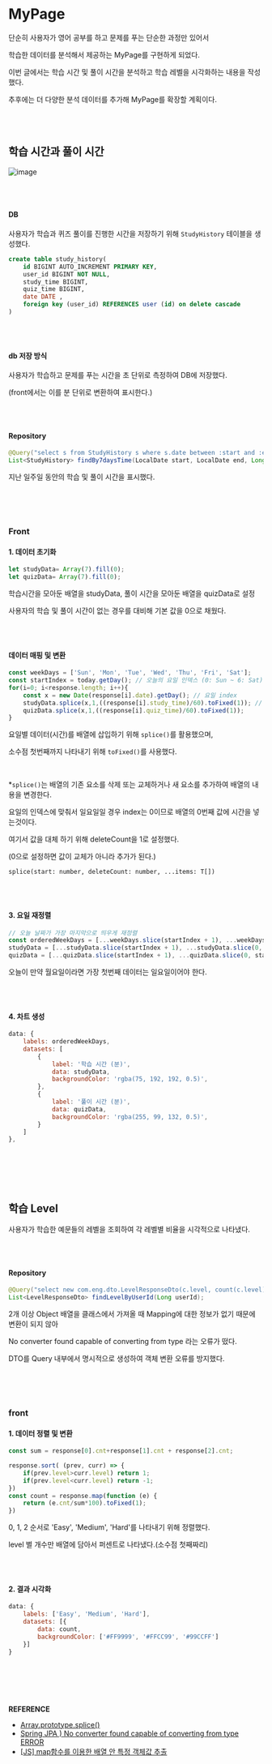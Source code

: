 # MyPage
단순히 사용자가 영어 공부를 하고 문제를 푸는 단순한 과정만 있어서

학습한 데이터를 분석해서 제공하는 MyPage를 구현하게 되었다. 

이번 글에서는 학습 시간 및 풀이 시간을 분석하고 학습 레벨을 시각화하는 내용을 작성했다. 

추후에는 더 다양한 분석 데이터를 추가해 MyPage를 확장할 계획이다. 

<br><br>

## 학습 시간과 풀이 시간

![image](https://github.com/user-attachments/assets/3b2c9bdf-6ed4-407a-b80d-515fafe96095)

<br><br>

#### DB

사용자가 학습과 퀴즈 풀이를 진행한 시간을 저장하기 위해 `StudyHistory` 테이블을 생성했다.  
```sql
create table study_history(
    id BIGINT AUTO_INCREMENT PRIMARY KEY,
    user_id BIGINT NOT NULL,
    study_time BIGINT,
    quiz_time BIGINT,
    date DATE ,
    foreign key (user_id) REFERENCES user (id) on delete cascade
)
```

<br><br>

#### db 저장 방식 
사용자가 학습하고 문제를 푸는 시간을 초 단위로 측정하여 DB에 저장했다.

(front에서는 이를 분 단위로 변환하여 표시한다.)

<br><br>

#### Repository  
```java
@Query("select s from StudyHistory s where s.date between :start and :end and s.user.id=:userId")
List<StudyHistory> findBy7daysTime(LocalDate start, LocalDate end, Long userId);
```
지난 일주일 동안의 학습 및 풀이 시간을 표시했다.

<br><br><br>    

### Front
#### 1. 데이터 초기화 
```js
let studyData= Array(7).fill(0);
let quizData= Array(7).fill(0);
```
학습시간을 모아둔 배열을 studyData, 풀이 시간을 모아둔 배열을 quizData로 설정

사용자의 학습 및 풀이 시간이 없는 경우를 대비해 기본 값을 0으로 채웠다.

<br><br>

#### 데이터 매핑 및 변환
```js
const weekDays = ['Sun', 'Mon', 'Tue', 'Wed', 'Thu', 'Fri', 'Sat'];
const startIndex = today.getDay(); // 오늘의 요일 인덱스 (0: Sun ~ 6: Sat)
for(i=0; i<response.length; i++){
    const x = new Date(response[i].date).getDay(); // 요일 index
    studyData.splice(x,1,((response[i].study_time)/60).toFixed(1)); // 초 → 분 변환 
    quizData.splice(x,1,((response[i].quiz_time)/60).toFixed(1));
}
```
요일별 데이터(시간)를 배열에 삽입하기 위해 `splice()`를 활용했으며, 

소수점 첫번째까지 나타내기 위해 `toFixed()`를 사용했다.   

<br>

*`splice()`는 배열의 기존 요소를 삭제 또는 교체하거나 새 요소를 추가하여 배열의 내용을 변경한다. 

요일의 인덱스에 맞춰서 일요일일 경우 index는 0이므로 배열의 0번째 값에 시간을 넣는것이다.

여기서 값을 대체 하기 위해 deleteCount을 1로 설정했다. 

(0으로 설정하면 값이 교체가 아니라 추가가 된다.) 

`splice(start: number, deleteCount: number, ...items: T[])`

<br><br>    

#### 3. 요일 재정렬  
```js
// 오늘 날짜가 가장 마지막으로 띄우게 재정렬
const orderedWeekDays = [...weekDays.slice(startIndex + 1), ...weekDays.slice(0, startIndex + 1)];
studyData = [...studyData.slice(startIndex + 1), ...studyData.slice(0, startIndex + 1)];
quizData = [...quizData.slice(startIndex + 1), ...quizData.slice(0, startIndex + 1)];
```
오늘이 만약 월요일이라면 가장 첫번째 데이터는 일요일이어야 한다.

<br><br>

#### 4. 차트 생성     
```js
data: {
    labels: orderedWeekDays,
    datasets: [
        {
            label: '학습 시간 (분)',
            data: studyData,
            backgroundColor: 'rgba(75, 192, 192, 0.5)',
        },
        {
            label: '풀이 시간 (분)',
            data: quizData,
            backgroundColor: 'rgba(255, 99, 132, 0.5)',
        }
    ]
},
```
<br><br><br><br>  

## 학습 Level
사용자가 학습한 예문들의 레벨을 조회하여 각 레벨별 비율을 시각적으로 나타냈다.     

<br><br>

#### Repository 
```java
@Query("select new com.eng.dto.LevelResponseDto(c.level, count(c.level)) from Sentence c where c.id in (select s.sentence.id from Study s where s.user.id = :userId) group by c.level")
List<LevelResponseDto> findLevelByUserId(Long userId);
```
2개 이상 Object 배열을 클래스에서 가져올 때 Mapping에 대한 정보가 없기 때문에 변환이 되지 않아

No converter found capable of converting from type 라는 오류가 떴다.  

DTO를 Query 내부에서 명시적으로 생성하여 객체 변환 오류를 방지했다. 

<br><br><br>   

### front
#### 1. 데이터 정렬 및 변환   
```js
const sum = response[0].cnt+response[1].cnt + response[2].cnt;

response.sort( (prev, curr) => {
    if(prev.level>curr.level) return 1;
    if(prev.level<curr.level) return -1;
})
const count = response.map(function (e) {
    return (e.cnt/sum*100).toFixed(1);
})
```
0, 1, 2 순서로 'Easy', 'Medium', 'Hard'를 나타내기 위해 정렬했다.

level 별 개수만 배열에 담아서 퍼센트로 나타냈다.(소수점 첫째짜리) 

<br><br>

#### 2. 결과 시각화
```js
data: {
    labels: ['Easy', 'Medium', 'Hard'],
    datasets: [{   
        data: count,
        backgroundColor: ['#FF9999', '#FFCC99', '#99CCFF']
    }]
}
```   

<br><br><br><br>

**REFERENCE**             
- [Array.prototype.splice()](https://developer.mozilla.org/ko/docs/Web/JavaScript/Reference/Global_Objects/Array/splice)
- [Spring JPA ) No converter found capable of converting from type ERROR](https://algorithmstudy-mju.tistory.com/153)
- [[JS] map함수를 이용한 배열 안 특정 객체값 추출](https://bongra.tistory.com/22)    
